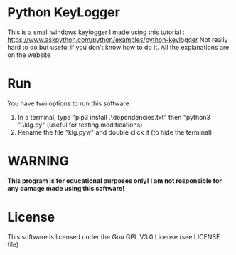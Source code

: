 # Python KeyLogger
This is a small windows keylogger I made using this tutorial : https://www.askpython.com/python/examples/python-keylogger
Not really hard to do but useful if you don't know how to do it.
All the explanations are on the website

# Run
You have two options to run this software :
1. In a terminal, type "pip3 install .\dependencies.txt" then "python3 ".\klg.py" (useful for testing modifications)
2. Rename the file "klg.pyw" and double click it (to hide the terminal)

# WARNING
**This program is for educational purposes only! I am not responsible for any damage made using this software!**

# License
This software is licensed under the Gnu GPL V3.0 License (see LICENSE file)